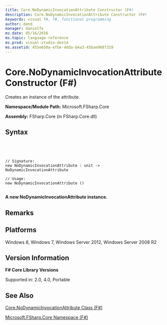 ```yaml
---
title: Core.NoDynamicInvocationAttribute Constructor (F#)
description: Core.NoDynamicInvocationAttribute Constructor (F#)
keywords: visual f#, f#, functional programming
author: dend
manager: danielfe
ms.date: 05/16/2016
ms.topic: language-reference
ms.prod: visual-studio-dev14
ms.assetid: 455e650a-efbe-4dda-b4a3-45bae9607319 
---
```


# Core.NoDynamicInvocationAttribute Constructor (F#)

Creates an instance of the attribute.

**Namespace/Module Path:** Microsoft.FSharp.Core

**Assembly:** FSharp.Core (in FSharp.Core.dll)


## Syntax



```




// Signature:
new NoDynamicInvocationAttribute : unit -> NoDynamicInvocationAttribute

// Usage:
new NoDynamicInvocationAttribute ()


```




**A new NoDynamicInvocationAttribute instance.**
## Remarks

## Platforms
Windows 8, Windows 7, Windows Server 2012, Windows Server 2008 R2


## Version Information
**F# Core Library Versions**

Supported in: 2.0, 4.0, Portable




## See Also
[Core.NoDynamicInvocationAttribute Class &#40;F&#35;&#41;](Core.NoDynamicInvocationAttribute-Class-%5BFSharp%5D.md)

[Microsoft.FSharp.Core Namespace &#40;F&#35;&#41;](Microsoft.FSharp.Core-Namespace-%5BFSharp%5D.md)

